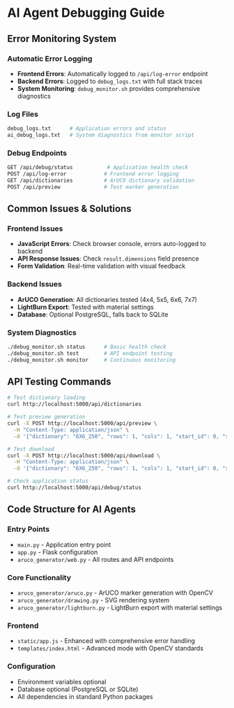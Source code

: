 # AI Agent Debugging Guide

## Error Monitoring System

### Automatic Error Logging
- **Frontend Errors**: Automatically logged to `/api/log-error` endpoint
- **Backend Errors**: Logged to `debug_logs.txt` with full stack traces
- **System Monitoring**: `debug_monitor.sh` provides comprehensive diagnostics

### Log Files
```bash
debug_logs.txt      # Application errors and status
ai_debug_logs.txt   # System diagnostics from monitor script
```

### Debug Endpoints
```bash
GET /api/debug/status           # Application health check
POST /api/log-error            # Frontend error logging
GET /api/dictionaries          # ArUCO dictionary validation
POST /api/preview              # Test marker generation
```

## Common Issues & Solutions

### Frontend Issues
- **JavaScript Errors**: Check browser console, errors auto-logged to backend
- **API Response Issues**: Check `result.dimensions` field presence
- **Form Validation**: Real-time validation with visual feedback

### Backend Issues
- **ArUCO Generation**: All dictionaries tested (4x4, 5x5, 6x6, 7x7)
- **LightBurn Export**: Tested with material settings
- **Database**: Optional PostgreSQL, falls back to SQLite

### System Diagnostics
```bash
./debug_monitor.sh status      # Basic health check
./debug_monitor.sh test        # API endpoint testing
./debug_monitor.sh monitor     # Continuous monitoring
```

## API Testing Commands

```bash
# Test dictionary loading
curl http://localhost:5000/api/dictionaries

# Test preview generation
curl -X POST http://localhost:5000/api/preview \
  -H "Content-Type: application/json" \
  -d '{"dictionary": "6X6_250", "rows": 1, "cols": 1, "start_id": 0, "size_mm": 50, "spacing_mm": 10}'

# Test download
curl -X POST http://localhost:5000/api/download \
  -H "Content-Type: application/json" \
  -d '{"dictionary": "6X6_250", "rows": 1, "cols": 1, "start_id": 0, "size_mm": 50, "spacing_mm": 10}'

# Check application status
curl http://localhost:5000/api/debug/status
```

## Code Structure for AI Agents

### Entry Points
- `main.py` - Application entry point
- `app.py` - Flask configuration
- `aruco_generator/web.py` - All routes and API endpoints

### Core Functionality
- `aruco_generator/aruco.py` - ArUCO marker generation with OpenCV
- `aruco_generator/drawing.py` - SVG rendering system
- `aruco_generator/lightburn.py` - LightBurn export with material settings

### Frontend
- `static/app.js` - Enhanced with comprehensive error handling
- `templates/index.html` - Advanced mode with OpenCV standards

### Configuration
- Environment variables optional
- Database optional (PostgreSQL or SQLite)
- All dependencies in standard Python packages